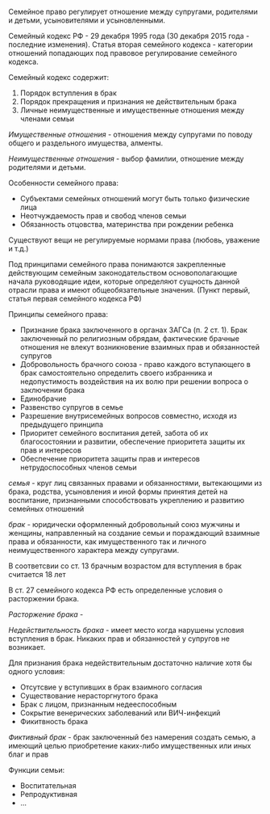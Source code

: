 Семейное право регулирует отношение между супругами, родителями и детьми, усыновителями и усыновленными.

Семейный кодекс РФ - 29 декабря 1995 года \(30 декабря 2015 года - последние изменения\). Статья вторая семейного кодекса - категории отношений попадающих под правовое регулирование семейного кодекса.

Семейный кодекс содержит:

1. Порядок вступления в брак
2. Порядок прекращения и признания не действительным брака
3. Личные неимущественные и имущественные отношения между членами семьи

_Имущественные отношения_ - отношения между супругами по поводу общего и раздельного имущества, алменты.

_Неимущественные отношения_ - выбор фамилии, отношение между родителями и детьми.

Особенности семейного права:

* Субъектами семейных отношений могут быть только физические лица
* Неотчуждаемость прав и свобод членов семьи
* Обязанность отцовства, материнства при рождении ребенка

Существуют вещи не регулируемые нормами права \(любовь, уважение и т.д.\)

Под принципами семейного права понимаются закрепленные действующим семейным законодательством основополагающие начала руководящие идеи, которые определяют сущность данной отрасли права и имеют общеобязательные значения. \(Пункт первый, статья первая семейного кодекса РФ\)

Принципы семейного права:

* Признание брака заключенного в органах ЗАГСа \(п. 2 ст. 1\). Брак заключенный по религиозным обрядам, фактические брачные отношения не влекут возникновение взаимных прав и обязанностей супругов
* Добровольность брачного союза - право каждого вступающего в брак самостоятельно определить своего избранника и недопустимость воздействия на их волю при решении вопроса о заключении брака
* Единобрачие
* Развенство супругов в семье
* Разрешение внутрисемейных вопросов совместно, исходя из предыдущего принципа
* Приоритет семейного воспитания детей, забота об их благосостоянии и развитии, обеспечение приоритета защиты их прав и интересов
* Обеспечение приоритета защиты прав и интересов нетрудоспособных членов семьи

_семья_ - круг лиц связанных правами и обязанностями, вытекающими из брака, родства, усыновления и иной формы принятия детей на воспитание, признанными способствовать укреплению и развитию семейных отношений

_брак_ - юридически оформленный добровольный союз мужчины и женщины, направленный на создание семьи и пораждающий взаимные права и обязанности, как имущественного так и личного неимущественного характера между супругами.

В соответсвии со ст. 13 брачным возрастом для вступления в брак считается 18 лет

В ст. 27 семейного кодекса РФ есть определенные условия о расторжении брака.

_Расторжение брака_ - 

_Недействительность брака_ - имеет место когда нарушены условия вступления в брак. Никаких прав и обязанностей у супругов не возникает. 

Для признания брака недействительным достаточно наличие хотя бы одного условия:

* Отсутсвие у вступивших в брак взаимного согласия
* Существование нерасторгнутого брака
* Брак с лицом, признанным недееспособным
* Сокрытие венерических заболеваний или ВИЧ-инфекций
* Фикитвность брака

_Фиктивный брак_ - брак заключенный без намерения создать семью, а имеющий целью приобретение каких-либо имущественных или иных благ и прав


Функции семьи:

* Воспитательная
* Репродуктивная
* ...

